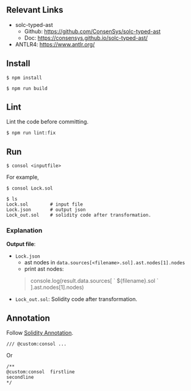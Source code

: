 ## Relevant Links
- solc-typed-ast
    - Github: https://github.com/ConsenSys/solc-typed-ast
    - Doc: https://consensys.github.io/solc-typed-ast/
- ANTLR4: https://www.antlr.org/

## Install

```
$ npm install

$ npm run build
```

## Lint

Lint the code before committing.

```
$ npm run lint:fix
```

## Run

```
$ consol <inputfile>
```

For example, 

```
$ consol Lock.sol

$ ls 
Lock.sol        # input file
Lock.json       # output json
Lock_out.sol    # solidity code after transformation.
```

### Explanation

**Output file**: 
- `Lock.json`
    - ast nodes in `data.sources[<filename>.sol].ast.nodes[1].nodes`
    - print ast nodes: 
    > console.log(result.data.sources[ \` ${filename}.sol \` ].ast.nodes[1].nodes)
- `Lock_out.sol`: Solidity code after transformation.


## Annotation
Follow [Solidity Annotation](https://docs.soliditylang.org/en/v0.8.11/natspec-format.html). 

```
/// @custom:consol ...
```

Or 

```
/**
@custom:consol  firstline
secondline
*/
```
